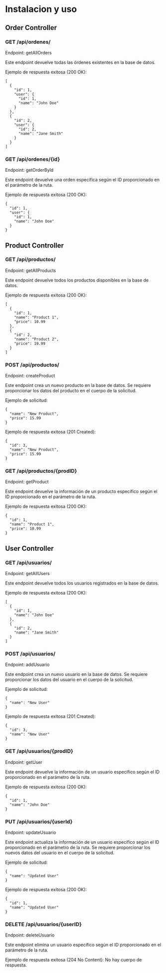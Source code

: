 # Instalacion y uso 
## Order Controller
### GET /api/ordenes/

Endpoint: getAllOrders

Este endpoint devuelve todas las órdenes existentes en la base de datos.

Ejemplo de respuesta exitosa (200 OK):

    [
      {
        "id": 1,
        "user": {
          "id": 1,
          "name": "John Doe"
        }
      },
      {
        "id": 2,
        "user": {
          "id": 2,
          "name": "Jane Smith"
        }
      }
    ]

### GET /api/ordenes/{id}

Endpoint: getOrderById

Este endpoint devuelve una orden específica según el ID proporcionado en el parámetro de la ruta.

Ejemplo de respuesta exitosa (200 OK):

    {
      "id": 1,
      "user": {
        "id": 1,
        "name": "John Doe"
      }
    }

## Product Controller

### GET /api/productos/

Endpoint: getAllProducts

Este endpoint devuelve todos los productos disponibles en la base de datos.

Ejemplo de respuesta exitosa (200 OK):

    [
      {
        "id": 1,
        "name": "Product 1",
        "price": 10.99
      },
      {
        "id": 2,
        "name": "Product 2",
        "price": 19.99
      }
    ]

### POST /api/productos/

Endpoint: createProduct

Este endpoint crea un nuevo producto en la base de datos. Se requiere proporcionar los datos del producto en el cuerpo de la solicitud.

Ejemplo de solicitud:

    {
      "name": "New Product",
      "price": 15.99
    }

Ejemplo de respuesta exitosa (201 Created):

    {
      "id": 3,
      "name": "New Product",
      "price": 15.99
    }

### GET /api/productos/{prodID}

Endpoint: getProduct

Este endpoint devuelve la información de un producto específico según el ID proporcionado en el parámetro de la ruta.

Ejemplo de respuesta exitosa (200 OK):

    {
      "id": 1,
      "name": "Product 1",
      "price": 10.99
    }

## User Controller

### GET /api/usuarios/

Endpoint: getAllUsers

Este endpoint devuelve todos los usuarios registrados en la base de datos.

Ejemplo de respuesta exitosa (200 OK):

    [
      {
        "id": 1,
        "name": "John Doe"
      },
      {
        "id": 2,
        "name": "Jane Smith"
      }
    ]

### POST /api/usuarios/

Endpoint: addUsuario

Este endpoint crea un nuevo usuario en la base de datos. Se requiere proporcionar los datos del usuario en el cuerpo de la solicitud.

Ejemplo de solicitud:

    {
      "name": "New User"
    }

Ejemplo de respuesta exitosa (201 Created):

    {
      "id": 3,
      "name": "New User"
    }

### GET /api/usuarios/{prodID}

Endpoint: getUser

Este endpoint devuelve la información de un usuario específico según el ID proporcionado en el parámetro de la ruta.

Ejemplo de respuesta exitosa (200 OK):

    {
      "id": 1,
      "name": "John Doe"
    }

### PUT /api/usuarios/{userId}

Endpoint: updateUsuario

Este endpoint actualiza la información de un usuario específico según el ID proporcionado en el parámetro de la ruta. Se requiere proporcionar los nuevos datos del usuario en el cuerpo de la solicitud.

Ejemplo de solicitud:

    {
      "name": "Updated User"
    }

Ejemplo de respuesta exitosa (200 OK):

    {
      "id": 1,
      "name": "Updated User"
    }

### DELETE /api/usuarios/{userID}

Endpoint: deleteUsuario

Este endpoint elimina un usuario específico según el ID proporcionado en el parámetro de la ruta.

Ejemplo de respuesta exitosa (204 No Content): No hay cuerpo de respuesta.